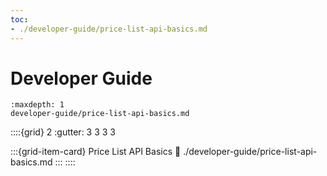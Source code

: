 ```yaml
---
toc:
- ./developer-guide/price-list-api-basics.md
---
```

# Developer Guide

```{toctree}
:maxdepth: 1
developer-guide/price-list-api-basics.md
```

::::{grid} 2
:gutter: 3 3 3 3

:::{grid-item-card} Price List API Basics
:link: ./developer-guide/price-list-api-basics.md
:::
::::
